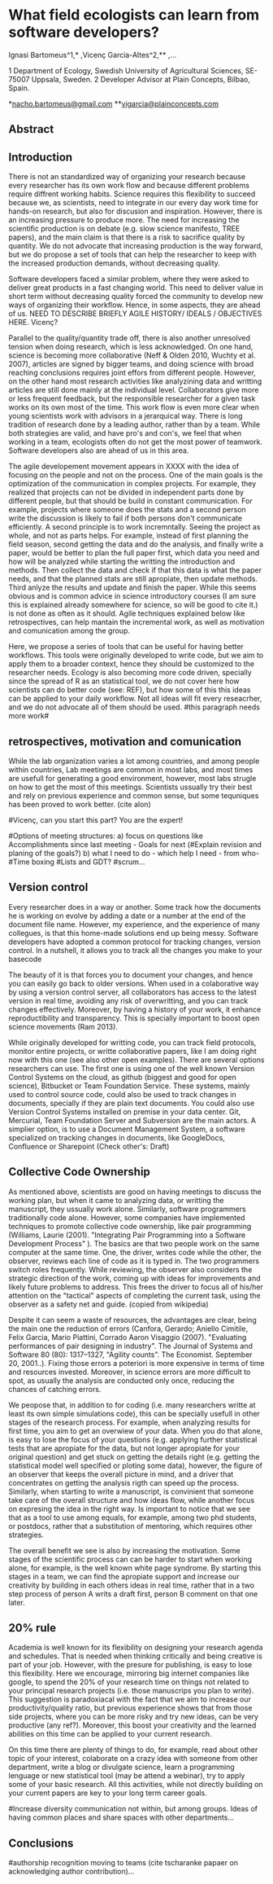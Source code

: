 What field ecologists can learn from software developers?
=========================================================

Ignasi Bartomeus^1,* ,Vicenç Garcia-Altes^2,** ,...

1 Department of Ecology, Swedish University of Agricultural Sciences, SE-75007 Uppsala, Sweden.
2 Developer Advisor at Plain Concepts, Bilbao, Spain.

*nacho.bartomeus@gmail.com
**vigarcia@plainconcepts.com

Abstract
--------

Introduction
------------

There is not an standardized way of organizing your research because every researcher has its own work flow and because different problems require diffrent working habits. Science requires this flexibility to succeed because we, as scientists, need to integrate in our every day work time for hands-on research, but also for discusion and inspiration. However, there is an increasing pressure to produce more. The need for increasing the scientific production is on debate (e.g. slow science manifesto, TREE papers), and the main claim is that there is a risk to sacrifice quality by quantity. We do not advocate that increasing production is the way forward, but we do propose a set of tools that can help the researcher to keep with the increased production demands, without decreasing quality.

Software developers faced a similar problem, where they were asked to deliver great products in a fast changing world. This need to deliver value in short term without decreasing quality forced the community to develop new ways of organizing their workflow. Hence, in some aspects, they are ahead of us. NEED TO DESCRIBE BRIEFLY AGILE HISTORY/ IDEALS / OBJECTIVES HERE. Vicenç?

Parallel to the quality/quantity trade off, there is also another unresolved tension when doing research, which is less acknowledged. On one hand, science is becoming more collaborative (Neff & Olden 2010, Wuchty et al. 2007), articles are signed by bigger teams, and doing science with broad reaching conclusions requires joint effors from different people. However, on the other hand most research activities like analyzining data and writting articles are still done mainly at the individual level. Collaborators give more or less frequent feedback, but the responsible researcher for a given task works on its own most of the time. This work flow is even more clear when young scientists work with advisors in a jerarquical way. There is long tradition of research done by a leading author, rather than by a team. While both strategies are valid, and have pro's and con's, we feel that when working in a team, ecologists often do not get the most power of teamwork. Software developers also are ahead of us in this area. 

The agile developement movement appears in XXXX with the idea of focusing on the people and not on the process. One of the main goals is the optimization of the communication in complex projects. For example, they realized that projects can not be divided in independent parts done by different people, but that should be build in constant communication. For example, projects where someone does the stats and a second person write the discussion is likely to fail if both persons don't communicate efficiently. A second principle is to work incremntally. Seeing the project as whole, and not as parts helps. For example, instead of first planning the field season, second getting the data and do the analysis, and finally write a paper, would be better to plan the full paper first, which data you need and how will be analyzed while starting the writting the introduction and methods. Then collect the data and check if that this data is what the paper needs, and that the planned stats are still apropiate, then update methods. Third anlyze the results and update and finish the paper. While this seems obvious and is common advice in science introductory courses (I am sure this is explained already somewhere for science, so will be good to cite it.) is not done as often as it should. Agile techniques explained below like retrospectives, can help mantain the incremental work, as well as motivation and comunication among the group.

Here, we propose a series of tools that can be useful for having better workflows. This tools were originally developed to write code, but we aim to apply them to a broader context, hence they should be customized to the researcher needs. Ecology is also becoming more code driven, specially since the spread of R as an statistical tool, we do not cover here how scientists can do better code (see: REF), but how some of this this ideas can be applied to your daily workflow. Not all ideas will fit every reseacrher, and we do not advocate all of them should be used. #this paragraph needs more work#


retrospectives, motivation and comunication
-------------------------------------------
While the lab organization varies a lot among countries, and among people within countries, Lab meetings are common in most labs, and most times are usefull for generating a good environment, however, most labs strugle on how to get the most of this meetings. Scientists ussually try their best and rely on previous experience and common sense, but some tequniques has been proved to work better. (cite alon)

#Vicenç, can you start this part? You are the expert!

#Options of meeting structures: a) focus on questions like Accomplishments since last meeting - Goals for next (#Explain revision and planing of the goals?) b) what I need to do - which help I need - from who- 
#Time boxing
#Lists and GDT? 
#scrum... 


Version control
---------------

Every researcher does in a way or another. Some track how the documents he is working on evolve by adding a date or a number at the end of the document file name. However, my experience, and the experience of many collegues, is that this home-made solutions end up being messy. Software developers have adopted a common protocol for tracking changes, version control. In a nutshell, it allows you to track all the changes you make to your basecode 

The beauty of it is that forces you to document your changes, and hence you can easily go back to older versions. When used in a colaborative way by using a version control server, all collaborators has access to the latest version in real time, avoiding any risk of overwritting, and you can track changes effectively. Moreover, by having a history of your work, it enhance reproductibility and transparency. This is specially important to boost open science movements (Ram 2013).

While originally developed for writting code, you can track field protocols, monitor entire projects, or writte collaborative papers, like I am doing right now with this one (see also other open examples). There are several options researchers can use. The first one is using one of the well known Version Control Systems on the cloud, as github (biggest and good for open science), Bitbucket or Team Foundation Service. These systems, mainly used to control source code, could also be used to track changes in documents, specially if they are plain text documents. You could also use Version Control Systems installed on premise in your data center. Git, Mercurial, Team Foundation Server and Subversion are the main actors. A simplier option, is to use a Document Management System, a software specialized on tracking changes in documents, like GoogleDocs, Confluence or Sharepoint (Check other's: Draft) 


Collective Code Ownership
-------------------------

As mentioned above, scientists are good on having meetings to discuss the working plan, but when it came to analyzing data, or writting the manuscript, they ussually work alone. Similarly, software programmers traditionally code alone. However, some companies have implemented techniques to promote collective code ownership, like pair programming (Williams, Laurie (2001). "Integrating Pair Programming into a Software Development Process" ). The basics are that two people work on the same computer at the same time. One, the driver, writes code while the other, the observer, reviews each line of code as it is typed in. The two programmers switch roles frequently. While reviewing, the observer also considers the strategic direction of the work, coming up with ideas for improvements and likely future problems to address. This frees the driver to focus all of his/her attention on the "tactical" aspects of completing the current task, using the observer as a safety net and guide. (copied from wikipedia)

Despite it can seem a waste of resources, the advantages are clear, being the main one the reduction of errors (Canfora, Gerardo; Aniello Cimitile, Felix Garcia, Mario Piattini, Corrado Aaron Visaggio (2007). "Evaluating performances of pair designing in industry". The Journal of Systems and Software 80 (80): 1317–1327, "Agility counts". The Economist. September 20, 2001..). Fixing those errors a poteriori is more expensive in terms of time and resources invested. Moreover, in science errors are more difficult to spot, as usually the analysis are conducted only once, reducing the chances of catching errors.

We peopose that, in addition to for coding (i.e. many researchers writte at least its own simple simulations code), this can be specially usefull in other stages of the research process. For example, when analyzing results for first time, you aim to get an overwiew of your data. When you do that alone, is easy to lose the focus of your questions (e.g. applying further statistical tests that are apropiate for the data, but not longer apropiate for your original question) and get stuck on getting the details right (e.g. getting the statistical model well specified or ploting some data), however, the figure of an observer that keeps the overall picture in mind, and a driver that concentrates on getting the analysis rigth can speed up the process. Similarly, when starting to write a manuscript, is convinient that someone take care of the overall structure and how ideas flow, while another focus on expresing the idea in the right way. Is important to notice that we see that as a tool to use among equals, for example, among two phd students, or postdocs, rather that a substitution of mentoring, which requires other strategies. 

The overall benefit we see is also by increasing the motivation. Some stages of the scientific process can can be harder to start when working alone, for example, is the well known white page syndrome. By starting this stages in a team, we can find the apropiate support and increase our creativity by building in each others ideas in real time, rather that in a two step process of person A writs a draft first, person B comment on that one later.

20% rule
--------

Academia is well known for its flexibility on designing your research agenda and schedules. That is needed when thinking critically and being creative is part of your job. However, with the presure for publishing, is easy to lose this flexibility. Here we encourage, mirroring big internet companies like google, to spend the 20% of your research time on things not related to your principal research projects (i.e. those manuscrips you plan to write). This suggestion is paradoxiacal with the fact that we aim to increase our productivity/quality ratio, but previous experience shows that from those side projects, where you can be more risky and try new ideas, can be very productive (any ref?). Moreover, this boost your creativity and the learned abilities on this time can be applied to your current research.  

On this time there are plenty of things to do, for example, read about other topic of your interest, colaborate on a crazy idea with someone from other department, write a blog or divulgate science, learn a programming lenguage or new statistical tool (may be attend a webinar), try to apply some of your basic research. All this activities, while not directly building on your current papers are key to your long term career goals.

#Increase diversity communication not within, but among groups. Ideas of having common places and share spaces with other departments...

Conclusions
-----------

#authorship recognition moving to teams (cite tscharanke papaer on acknowledging author contribution)...









